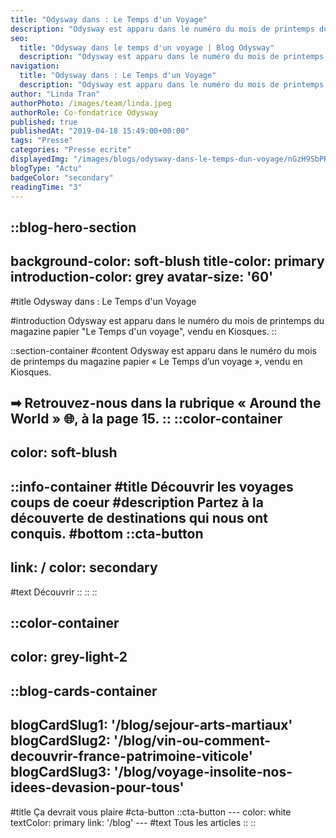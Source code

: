 ```yaml
---
title: "Odysway dans : Le Temps d'un Voyage"
description: "Odysway est apparu dans le numéro du mois de printemps du magazine papier \"Le Temps d'un voyage\", vendu en Kiosques."
seo:
  title: "Odysway dans le temps d'un voyage | Blog Odysway"
  description: "Odysway est apparu dans le numéro du mois de printemps du magazine papier \"Le Temps d'un voyage\", vendu en Kiosques."
navigation:
  title: "Odysway dans : Le Temps d'un Voyage"
  description: "Odysway est apparu dans le numéro du mois de printemps du magazine papier \"Le Temps d'un voyage\", vendu en Kiosques."
author: "Linda Tran"
authorPhoto: /images/team/linda.jpeg
authorRole: Co-fondatrice Odysway
published: true
publishedAt: "2019-04-18 15:49:00+00:00"
tags: "Presse"
categories: "Presse ecrite"
displayedImg: "/images/blogs/odysway-dans-le-temps-dun-voyage/nGzH9SbPRNioTY36z5bM.jpg"
blogType: "Actu"
badgeColor: "secondary"
readingTime: "3"
---
```


::blog-hero-section
---
background-color: soft-blush
title-color: primary
introduction-color: grey
avatar-size: '60'
---
#title
Odysway dans : Le Temps d'un Voyage

#introduction
Odysway est apparu dans le numéro du mois de printemps du magazine papier "Le Temps d'un voyage", vendu en Kiosques.
::

::section-container
#content
Odysway est apparu dans le numéro du mois de printemps du magazine papier « Le Temps d’un voyage », vendu en Kiosques.

➡ Retrouvez-nous dans la rubrique « Around the World » 🌐, à la page 15.
::
::color-container
---
color: soft-blush
---
  ::info-container
  #title
  Découvrir les voyages coups de coeur
  #description
  Partez à la découverte de destinations qui nous ont conquis.
  #bottom
  ::cta-button
  ---
  link: /
  color: secondary
  ---
  #text
  Découvrir
  ::
  ::
::

::color-container
---
color: grey-light-2
---
  ::blog-cards-container
  ---
  blogCardSlug1: '/blog/sejour-arts-martiaux' 
  blogCardSlug2: '/blog/vin-ou-comment-decouvrir-france-patrimoine-viticole' 
  blogCardSlug3: '/blog/voyage-insolite-nos-idees-devasion-pour-tous' 
  ---
  #title
  Ça devrait vous plaire
  #cta-button
    ::cta-button
    ---
    color: white
    textColor: primary
    link: '/blog'
    ---
    #text
    Tous les  articles
    ::
  ::
